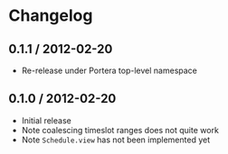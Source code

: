 # Changelog

## 0.1.1 / 2012-02-20

- Re-release under Portera top-level namespace

## 0.1.0 / 2012-02-20

- Initial release
- Note coalescing timeslot ranges does not quite work
- Note `Schedule.view` has not been implemented yet